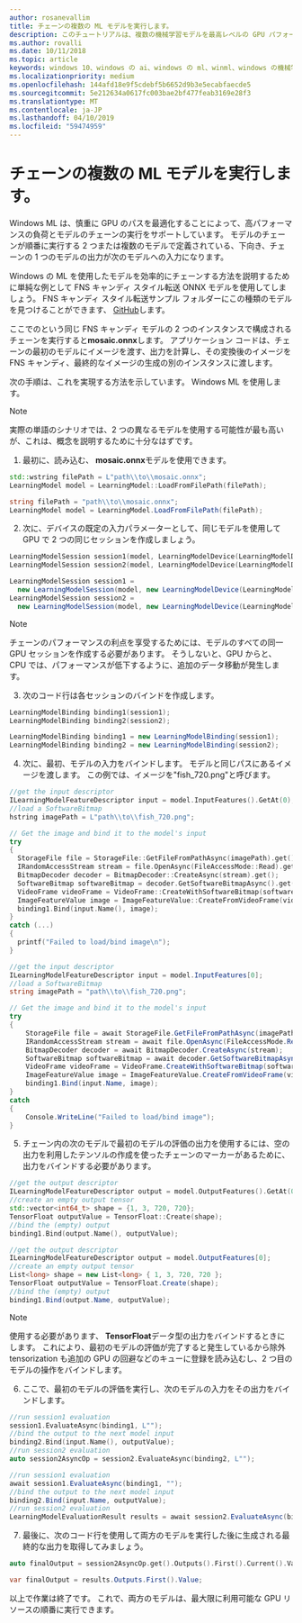 ```yaml
---
author: rosanevallim
title: チェーンの複数の ML モデルを実行します。
description: このチュートリアルは、複数の機械学習モデルを最高レベルの GPU パフォーマンスを順番に実行する方法を示しています。
ms.author: rovalli
ms.date: 10/11/2018
ms.topic: article
keywords: windows 10、windows の ai、windows の ml、winml、windows の機械学習
ms.localizationpriority: medium
ms.openlocfilehash: 144afd18e9f5cdebf5b6652d9b3e5ecabfaecde5
ms.sourcegitcommit: 5e212634a0617fc003bae2bf477feab3169e28f3
ms.translationtype: MT
ms.contentlocale: ja-JP
ms.lasthandoff: 04/10/2019
ms.locfileid: "59474959"
---
```

# <a name="executing-multiple-ml-models-in-a-chain"></a>チェーンの複数の ML モデルを実行します。

Windows ML は、慎重に GPU のパスを最適化することによって、高パフォーマンスの負荷とモデルのチェーンの実行をサポートしています。 モデルのチェーンが順番に実行する 2 つまたは複数のモデルで定義されている、下向き、チェーンの 1 つのモデルの出力が次のモデルへの入力になります。 

Windows の ML を使用したモデルを効率的にチェーンする方法を説明するために単純な例として FNS キャンディ スタイル転送 ONNX モデルを使用してしましょう。 FNS キャンディ スタイル転送サンプル フォルダーにこの種類のモデルを見つけることができます、 [GitHub](https://github.com/Microsoft/Windows-Machine-Learning/tree/master/Samples/FNSCandyStyleTransfer)します。

ここでのという同じ FNS キャンディ モデルの 2 つのインスタンスで構成されるチェーンを実行すると**mosaic.onnx**します。 アプリケーション コードは、チェーンの最初のモデルにイメージを渡す、出力を計算し、その変換後のイメージを FNS キャンディ、最終的なイメージの生成の別のインスタンスに渡します。  

次の手順は、これを実現する方法を示しています。 Windows ML を使用します。

>[!Note]
>実際の単語のシナリオでは、2 つの異なるモデルを使用する可能性が最も高いが、これは、概念を説明するために十分なはずです。

1. 最初に、読み込む、 **mosaic.onnx**モデルを使用できます。
  ```cpp
  std::wstring filePath = L"path\\to\\mosaic.onnx"; 
  LearningModel model = LearningModel::LoadFromFilePath(filePath);
  ```

  ```cs
  string filePath = "path\\to\\mosaic.onnx";
  LearningModel model = LearningModel.LoadFromFilePath(filePath);
  ```

2. 次に、デバイスの既定の入力パラメーターとして、同じモデルを使用して GPU で 2 つの同じセッションを作成しましょう。 
  ```cpp
  LearningModelSession session1(model, LearningModelDevice(LearningModelDeviceKind::DirectX));
  LearningModelSession session2(model, LearningModelDevice(LearningModelDeviceKind::DirectX));
  ```

  ```cs
  LearningModelSession session1 = 
    new LearningModelSession(model, new LearningModelDevice(LearningModelDeviceKind.DirectX));
  LearningModelSession session2 = 
    new LearningModelSession(model, new LearningModelDevice(LearningModelDeviceKind.DirectX));
  ```

> [!NOTE]
>チェーンのパフォーマンスの利点を享受するためには、モデルのすべての同一 GPU セッションを作成する必要があります。 そうしないと、GPU からと、CPU では、パフォーマンスが低下するように、追加のデータ移動が発生します。

3. 次のコード行は各セッションのバインドを作成します。
  ```cpp
  LearningModelBinding binding1(session1);
  LearningModelBinding binding2(session2);
  ```

  ```cs
  LearningModelBinding binding1 = new LearningModelBinding(session1);
  LearningModelBinding binding2 = new LearningModelBinding(session2);
  ```

4. 次に、最初、モデルの入力をバインドします。 モデルと同じパスにあるイメージを渡します。 この例では、イメージを"fish_720.png"と呼びます。
  ```cpp
  //get the input descriptor
  ILearningModelFeatureDescriptor input = model.InputFeatures().GetAt(0);
  //load a SoftwareBitmap
  hstring imagePath = L"path\\to\\fish_720.png";

  // Get the image and bind it to the model's input
  try
  {
    StorageFile file = StorageFile::GetFileFromPathAsync(imagePath).get();
    IRandomAccessStream stream = file.OpenAsync(FileAccessMode::Read).get();
    BitmapDecoder decoder = BitmapDecoder::CreateAsync(stream).get();
    SoftwareBitmap softwareBitmap = decoder.GetSoftwareBitmapAsync().get();
    VideoFrame videoFrame = VideoFrame::CreateWithSoftwareBitmap(softwareBitmap);
    ImageFeatureValue image = ImageFeatureValue::CreateFromVideoFrame(videoFrame);
    binding1.Bind(input.Name(), image);
  }
  catch (...)
  {
    printf("Failed to load/bind image\n");
  }
  ```

  ```cs
  //get the input descriptor
  ILearningModelFeatureDescriptor input = model.InputFeatures[0];
  //load a SoftwareBitmap
  string imagePath = "path\\to\\fish_720.png";

  // Get the image and bind it to the model's input
  try
  {
      StorageFile file = await StorageFile.GetFileFromPathAsync(imagePath);
      IRandomAccessStream stream = await file.OpenAsync(FileAccessMode.Read);
      BitmapDecoder decoder = await BitmapDecoder.CreateAsync(stream);
      SoftwareBitmap softwareBitmap = await decoder.GetSoftwareBitmapAsync();
      VideoFrame videoFrame = VideoFrame.CreateWithSoftwareBitmap(softwareBitmap);
      ImageFeatureValue image = ImageFeatureValue.CreateFromVideoFrame(videoFrame);
      binding1.Bind(input.Name, image);
  }
  catch
  {
      Console.WriteLine("Failed to load/bind image");
  }
  ```

5. チェーン内の次のモデルで最初のモデルの評価の出力を使用するには、空の出力を利用したテンソルの作成を使ったチェーンのマーカーがあるために、出力をバインドする必要があります。
  ```cpp
  //get the output descriptor
  ILearningModelFeatureDescriptor output = model.OutputFeatures().GetAt(0);
  //create an empty output tensor 
  std::vector<int64_t> shape = {1, 3, 720, 720};
  TensorFloat outputValue = TensorFloat::Create(shape); 
  //bind the (empty) output
  binding1.Bind(output.Name(), outputValue);
  ```

  ```cs
  //get the output descriptor
  ILearningModelFeatureDescriptor output = model.OutputFeatures[0];
  //create an empty output tensor 
  List<long> shape = new List<long> { 1, 3, 720, 720 };
  TensorFloat outputValue = TensorFloat.Create(shape);
  //bind the (empty) output
  binding1.Bind(output.Name, outputValue);
  ```

> [!NOTE]
>使用する必要があります、 **TensorFloat**データ型の出力をバインドするときにします。 これにより、最初のモデルの評価が完了すると発生しているから除外 tensorization も追加の GPU の回避などのキューに登録を読み込むし、2 つ目のモデルの操作をバインドします。

6. ここで、最初のモデルの評価を実行し、次のモデルの入力をその出力をバインドします。
  ```cpp
  //run session1 evaluation
  session1.EvaluateAsync(binding1, L"");
  //bind the output to the next model input
  binding2.Bind(input.Name(), outputValue);
  //run session2 evaluation
  auto session2AsyncOp = session2.EvaluateAsync(binding2, L"");
  ```

  ```cs
  //run session1 evaluation
  await session1.EvaluateAsync(binding1, "");
  //bind the output to the next model input
  binding2.Bind(input.Name, outputValue);
  //run session2 evaluation
  LearningModelEvaluationResult results = await session2.EvaluateAsync(binding2, "");
  ```

7. 最後に、次のコード行を使用して両方のモデルを実行した後に生成される最終的な出力を取得してみましょう。
  ```cpp
  auto finalOutput = session2AsyncOp.get().Outputs().First().Current().Value();
  ```

  ```cs
  var finalOutput = results.Outputs.First().Value;
  ```

以上で作業は終了です。 これで、両方のモデルは、最大限に利用可能な GPU リソースの順番に実行できます。 






